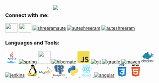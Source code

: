 <img align="right" src="#" width="350" >

<!--<a href="https://twitter.com/shreeram_09"><img src="https://img.shields.io/badge/Twitter-1DA1F2.svg?style=for-the-badge&logo=Twitter&logoColor=white" height="20"></a> -->


<h3 align="left">Connect with me:</h3>
<p align="left">
<a href="mailto:spaute@outlook.com"><img align="center" src="https://cdn-dynmedia-1.microsoft.com/is/image/microsoftcorp/Blade002_Area%20heading_Get%20more%20with%20Outlook_247x139_2X?resMode=sharp2&op_usm=1.5,0.65,15,0&wid=247&hei=139&qlt=85" height="30" width="40"></a>
<a href="https://linkedin.com/in/shreeram-aute"><img align="center" src="https://static.licdn.com/aero-v1/sc/h/dkgve44sisif1wgwp8ozaxu1x" height="30" width="40"></a>
<a href="https://stackoverflow.com/users/9639790/shreeramaute" target="blank"><img align="center" src="https://raw.githubusercontent.com/rahuldkjain/github-profile-readme-generator/master/src/images/icons/Social/stack-overflow.svg" alt="shreeramaute" height="30"></a>
<a href="https://www.hackerrank.com/auteshreeram" target="blank"><img align="center" src="https://raw.githubusercontent.com/rahuldkjain/github-profile-readme-generator/master/src/images/icons/Social/hackerrank.svg" alt="auteshreeram" height="30" width="40" ></a>
<a href="https://leetcode.com/shreeramaute/" target="blank"><img align="center" src="https://assets.leetcode.com/users/leetcode/avatar_1568224780.png" alt="auteshreeram" height="30" width="40"></a>
</p>

<h3 align="left">Languages and Tools:</h3>
<p align="left"> 
<a href="https://www.java.com" target="_blank" rel="noreferrer"> <img src="https://raw.githubusercontent.com/devicons/devicon/master/icons/java/java-original.svg" alt="java" width="40" height="40"/> </a> 
<a href="https://spring.io/" target="_blank" rel="noreferrer"> <img src="https://www.vectorlogo.zone/logos/springio/springio-icon.svg" alt="spring" width="40" height="40"/> </a>
<a href="https://quarkus.io/" target="_blank" rel="noreferrer"><img src="https://quarkus.io/assets/images/brand/quarkus_icon_256px_reverse.png" width="40" height="40"></a>
<a href="https://hibernate.org/" target="_blank" rel="noreferrer"><img src="https://www.vectorlogo.zone/logos/hibernate/hibernate-icon.svg" alt="hibernate" height="40"></a> 
<a href="https://developer.mozilla.org/en-US/docs/Web/JavaScript" target="_blank" rel="noreferrer"> <img src="https://raw.githubusercontent.com/devicons/devicon/master/icons/javascript/javascript-original.svg" alt="javascript" height="40"/>  
<a href="https://git-scm.com/" target="_blank" rel="noreferrer"> <img src="https://www.vectorlogo.zone/logos/git-scm/git-scm-icon.svg" alt="git" height="40"/> </a></a>
<a href="https://gradle.com/"><img src="https://gradle.com/wp-content/uploads/2020/05/gradle-elephant-icon-gradient-primary.svg" alt="gradle" height="30"></a>
  <a href="https://maven.apache.org/"><img src="https://upload.wikimedia.org/wikipedia/commons/5/52/Apache_Maven_logo.svg" alt="maven" height="20"></a>
<a href="https://www.docker.com/" target="_blank" rel="noreferrer"> <img src="https://raw.githubusercontent.com/devicons/devicon/master/icons/docker/docker-original-wordmark.svg" alt="docker" height="40"/> </a>
<a href="https://jenkins.io/"> <img src="https://upload.wikimedia.org/wikipedia/commons/e/e9/Jenkins_logo.svg" alt="jenkins" height="40"></a>
<a href="https://www.linux.org/" target="_blank" rel="noreferrer"> <img src="https://raw.githubusercontent.com/devicons/devicon/master/icons/linux/linux-original.svg" alt="linux" height="40"/> </a> 
<a href="https://www.mysql.com/" target="_blank" rel="noreferrer"> <img src="https://raw.githubusercontent.com/devicons/devicon/master/icons/mysql/mysql-original-wordmark.svg" alt="mysql" height="40"/> </a> 
<a href="https://www.postgresql.org" target="_blank" rel="noreferrer"> <img src="https://raw.githubusercontent.com/devicons/devicon/master/icons/postgresql/postgresql-original-wordmark.svg" alt="postgresql" height="40"/> </a> 
<a href="https://www.python.org" target="_blank" rel="noreferrer"> <img src="https://raw.githubusercontent.com/devicons/devicon/master/icons/python/python-original.svg" alt="python" height="40"/> </a> 
<a href="https://reactjs.org/" target="_blank" rel="noreferrer"> <img src="https://raw.githubusercontent.com/devicons/devicon/master/icons/react/react-original-wordmark.svg" alt="react" height="40"/> </a>
<a href="https://angular.io/"><img src="https://angular.io/assets/images/logos/angular/angular.svg" alt="angular" height="40"></a>
<a href="https://www.w3schools.com/css/" target="_blank" rel="noreferrer"> <img src="https://raw.githubusercontent.com/devicons/devicon/master/icons/css3/css3-original-wordmark.svg" alt="css3" height="40"/></a>
<a href="https://www.w3.org/html/" target="_blank" rel="noreferrer"> <img src="https://raw.githubusercontent.com/devicons/devicon/master/icons/html5/html5-original-wordmark.svg" alt="html5" height="40"/></a>
</p>

<!--
**shreeram09/shreeram09** is a ✨ _special_ ✨ repository because its `README.md` (this file) appears on your GitHub profile.

Here are some ideas to get you started:

- 🔭 I’m currently working on ...
- 🌱 I’m currently learning ...
- 👯 I’m looking to collaborate on ...
- 🤔 I’m looking for help with ...
- 💬 Ask me about ...
- 📫 How to reach me: ...
- 😄 Pronouns: ...
- ⚡ Fun fact: ...
-->
